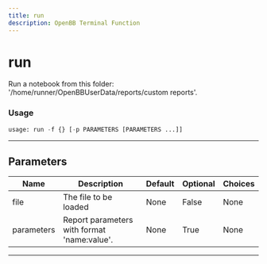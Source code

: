 ```yaml
---
title: run
description: OpenBB Terminal Function
---
```


# run

Run a notebook from this folder: '/home/runner/OpenBBUserData/reports/custom reports'.

### Usage

```python
usage: run -f {} [-p PARAMETERS [PARAMETERS ...]]
```

---

## Parameters

| Name | Description | Default | Optional | Choices |
| ---- | ----------- | ------- | -------- | ------- |
| file | The file to be loaded | None | False | None |
| parameters | Report parameters with format 'name:value'. | None | True | None |

---
